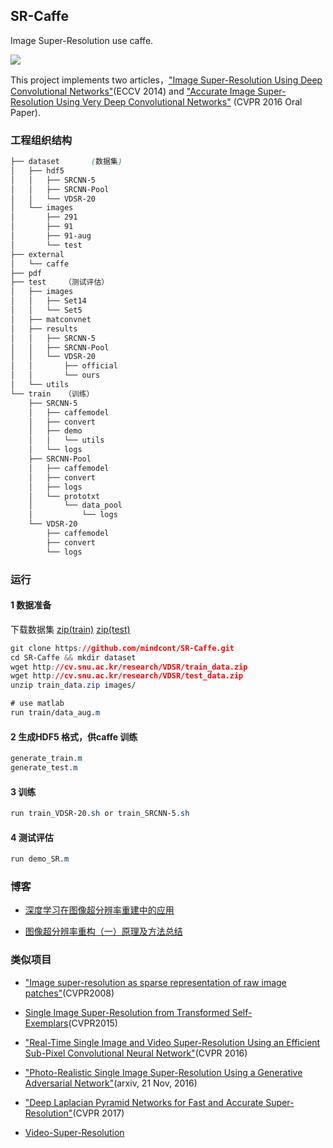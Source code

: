 ## SR-Caffe
Image Super-Resolution use caffe.

![](http://mmlab.ie.cuhk.edu.hk/projects/SRCNN/img/figure1.png)

This project implements two articles，["Image Super-Resolution Using Deep Convolutional Networks"](http://mmlab.ie.cuhk.edu.hk/projects/SRCNN.html)(ECCV 2014) and ["Accurate Image Super-Resolution Using Very Deep Convolutional Networks"](http://cv.snu.ac.kr/research/VDSR/) (CVPR 2016 Oral Paper).

### 工程组织结构

```css
├── dataset       (数据集)
│   ├── hdf5
│   │   ├── SRCNN-5
│   │   ├── SRCNN-Pool
│   │   └── VDSR-20
│   └── images
│       ├── 291
│       ├── 91
│       ├── 91-aug
│       └── test
├── external
│   └── caffe
├── pdf
├── test	（测试评估）
│   ├── images
│   │   ├── Set14
│   │   └── Set5
│   ├── matconvnet
│   ├── results
│   │   ├── SRCNN-5
│   │   ├── SRCNN-Pool
│   │   └── VDSR-20
│   │       ├── official
│   │       └── ours
│   └── utils
└── train	（训练）
    ├── SRCNN-5
    │   ├── caffemodel
    │   ├── convert
    │   ├── demo
    │   │   └── utils
    │   └── logs
    ├── SRCNN-Pool
    │   ├── caffemodel
    │   ├── convert
    │   ├── logs
    │   └── prototxt
    │       └── data_pool
    │           └── logs
    └── VDSR-20
        ├── caffemodel
        ├── convert
        └── logs

```

### 运行

#### 1 数据准备

下载数据集 [zip(train)](http://cv.snu.ac.kr/research/VDSR/train_data.zip)
[zip(test)](http://cv.snu.ac.kr/research/VDSR/test_data.zip)

```css
git clone https://github.com/mindcont/SR-Caffe.git
cd SR-Caffe && mkdir dataset
wget http://cv.snu.ac.kr/research/VDSR/train_data.zip
wget http://cv.snu.ac.kr/research/VDSR/test_data.zip
unzip train_data.zip images/

# use matlab 
run train/data_aug.m
```

#### 2 生成HDF5 格式，供caffe 训练
```css
generate_train.m
generate_test.m
```

#### 3 训练
```css
run train_VDSR-20.sh or train_SRCNN-5.sh
```

#### 4 测试评估
```css
run demo_SR.m
```

### 博客

- [深度学习在图像超分辨率重建中的应用](https://zhuanlan.zhihu.com/p/25532538)


- [图像超分辨率重构（一）原理及方法总结](https://blog.csdn.net/piaoxuezhong/article/details/78503416)

### 类似项目


- ["Image super-resolution as sparse representation of raw image patches"](https://github.com/tingfengainiaini/sparseCodingSuperResolution)(CVPR2008)

- [Single Image Super-Resolution from Transformed Self-Exemplars](https://github.com/jbhuang0604/SelfExSR)(CVPR2015)

- ["Real-Time
Single Image and Video Super-Resolution Using an Efficient Sub-Pixel
Convolutional Neural Network"](https://github.com/Tetrachrome/subpixel)(CVPR 2016)


- ["Photo-Realistic Single Image Super-Resolution Using a Generative Adversarial Network"](https://github.com/tensorlayer/srgan)(arxiv, 21 Nov, 2016)

- ["Deep Laplacian Pyramid Networks for Fast and Accurate Super-Resolution"](https://github.com/phoenix104104/LapSRN)(CVPR 2017)

- [Video-Super-Resolution](https://github.com/flyywh/Video-Super-Resolution)
